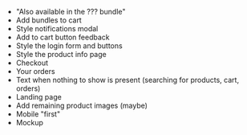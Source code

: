 - "Also available in the ??? bundle"
- Add bundles to cart
- Style notifications modal
- Add to cart button feedback
- Style the login form and buttons
- Style the product info page
- Checkout
- Your orders
- Text when nothing to show is present (searching for products, cart, orders)
- Landing page
- Add remaining product images (maybe)
- Mobile "first"
- Mockup
